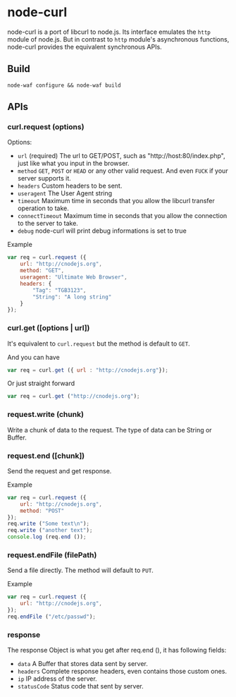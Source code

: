 # node-curl
  
 node-curl is a port of libcurl to node.js. Its interface emulates the
 `http` module of node.js. But in contrast to `http` module's asynchronous
 functions, node-curl provides the equivalent synchronous APIs.

## Build
  
    node-waf configure && node-waf build

## APIs

### curl.request (options)
 
 Options:

 - `url`             (required) The url to GET/POST, such as "http://host:80/index.php", just like what you input in the browser.
 - `method`          `GET`, `POST` or `HEAD` or any other valid request. And even `FUCK` if your server supports it.
 - `headers`         Custom headers to be sent. 
 - `useragent`       The User Agent string
 - `timeout`         Maximum time in seconds that you allow the libcurl transfer operation to take.
 - `connectTimeout`  Maximum time in seconds that you allow the connection to the server to take.
 - `debug`           node-curl will print debug informations is set to true

 Example

```javascript
var req = curl.request ({
    url: "http://cnodejs.org",
    method: "GET",
    useragent: "Ultimate Web Browser",
    headers: {
        "Tag": "TGB3123",
        "String": "A long string"
    }
});
```

### curl.get ([options | url])

 It's equivalent to `curl.request` but the method is default to `GET`.

 And you can have

```javascript
var req = curl.get ({ url : "http://cnodejs.org"});
```

 Or just straight forward

```javascript
var req = curl.get ("http://cnodejs.org");
```

### request.write (chunk)
 
 Write a chunk of data to the request. The type of data can be String or Buffer.

### request.end ([chunk])

 Send the request and get response.

 Example

```javascript
var req = curl.request ({
    url: "http://cnodejs.org",
    method: "POST"
});
req.write ("Some text\n");
req.write ("another text");
console.log (req.end ());
```

### request.endFile (filePath)

 Send a file directly. The method will default to `PUT`.

 Example

```javascript
var req = curl.request ({
    url: "http://cnodejs.org",
});
req.endFile ("/etc/passwd");
```

### response

 The response Object is what you get after req.end (), it has following
 fields:

 - `data`        A Buffer that stores data sent by server.
 - `headers`     Complete response headers, even contains those custom ones.
 - `ip`          IP address of the server.
 - `statusCode`  Status code that sent by server.

